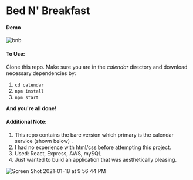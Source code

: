 # Bed N' Breakfast

####

#### Demo

![bnb](https://user-images.githubusercontent.com/15646850/104991937-bdf7bb00-59d4-11eb-92cf-a74bc69d09e9.gif)

#### To Use:

Clone this repo. Make sure you are in the <em>calendar</em> directory and download necessary dependencies by:

1. `cd calendar`
2. `npm install`
3. `npm start`

<strong>And you're all done!</strong>

#### Additional Note:

1. This repo contains the bare version which primary is the calendar service (shown below) .
2. I had no experience with html/css before attempting this project.
3. Used: React, Express, AWS, mySQL
4. Just wanted to build an application that was aesthetically pleasing.


![Screen Shot 2021-01-18 at 9 56 44 PM](https://user-images.githubusercontent.com/15646850/104995638-77598f00-59db-11eb-9208-405057ef3e3e.png)
